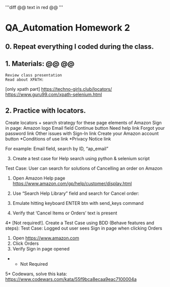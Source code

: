 '''diff
@@ text in red @@
'''

# QA_Automation Homework 2

## 0. Repeat everything I coded during the class. <done>

## 1. Materials: @@ <done> @@
    Review class presentation
    Read about XPATH:
[only xpath part] https://techno-girls.club/locators/
https://www.guru99.com/xpath-selenium.html



## 2. Practice with locators. 
Create locators + search strategy for these page elements of Amazon Sign in page:
Amazon logo
Email field
Continue button
Need help link
Forgot your password link
Other issues with Sign-In link
Create your Amazon account button
*Conditions of use link
*Privacy Notice link


For example: 
Email field, search by ID, “ap_email”


3. Create a test case for Help search using python & selenium script

Test Case: 
User can search for solutions of Cancelling an order on Amazon
1. Open Amazon Help page https://www.amazon.com/gp/help/customer/display.html 
2. Use “Search Help Library” field and search for Cancel order:

3. Emulate hitting keyboard ENTER btn with send_keys command
4. Verify that ‘Cancel Items or Orders’ text is present

4* [Not required!]. Create a Test Case using BDD (Behave features and steps):
Test Case: 
Logged out user sees Sign in page when clicking Orders

1. Open https://www.amazon.com
2. Click Orders
3. Verify Sign in page opened

* - Not Required

5* Codewars, solve this kata: https://www.codewars.com/kata/55f9bca8ecaa9eac7100004a
